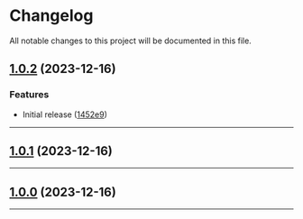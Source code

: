 <!--- BEGIN HEADER -->
# Changelog

All notable changes to this project will be documented in this file.
<!--- END HEADER -->

## [1.0.2](https://github.com/kristos80/version/compare/v1.0.1...v1.0.2) (2023-12-16)

### Features

* Initial release ([1452e9](https://github.com/kristos80/version/commit/1452e9c47702eca29f50eb167256f876e957227d))


---

## [1.0.1](https://github.com/kristos80/version/compare/v1.0.0...v1.0.1) (2023-12-16)


---

## [1.0.0](https://github.com/kristos80/version/compare/0.0.0...v1.0.0) (2023-12-16)


---

